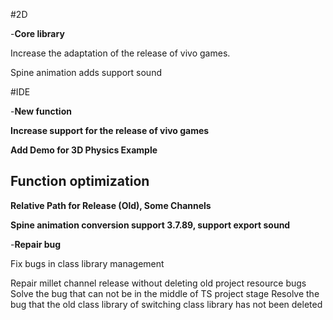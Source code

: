 #2D

-**Core library**

Increase the adaptation of the release of vivo games.

Spine animation adds support sound

#IDE

-**New function**


  **Increase support for the release of vivo games**
  
  **Add Demo for 3D Physics Example**
##   **Function optimization**


  **Relative Path for Release (Old), Some Channels**
  
  **Spine animation conversion support 3.7.89, support export sound**

-**Repair bug**

Fix bugs in class library management

Repair millet channel release without deleting old project resource bugs
Solve the bug that can not be in the middle of TS project stage
Resolve the bug that the old class library of switching class library has not been deleted


  